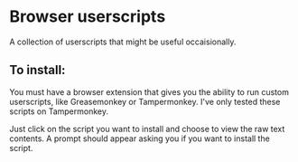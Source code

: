 # Browser userscripts
A collection of userscripts that might be useful occaisionally.

## To install:
You must have a browser extension that gives you the ability to run custom userscripts, like Greasemonkey or Tampermonkey. I've only tested these scripts on Tampermonkey. 

Just click on the script you want to install and choose to view the raw text contents. A prompt should appear asking you if you want to install the script.
